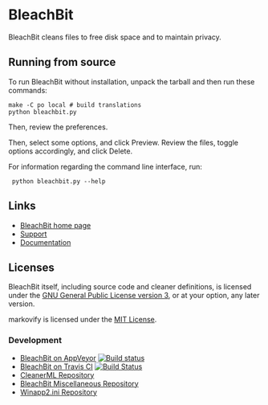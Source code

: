 # BleachBit

BleachBit cleans files to free disk space and to maintain privacy.

## Running from source

To run BleachBit without installation, unpack the tarball and then run these
commands:

    make -C po local # build translations
    python bleachbit.py

Then, review the preferences.

Then, select some options, and click Preview.  Review the files, toggle options accordingly, and click Delete.

For information regarding the command line interface, run:

     python bleachbit.py --help

## Links

* [BleachBit home 
page](https://www.bleachbit.org)
* [Support](https://www.bleachbit.org/help)
* [Documentation](https://docs.bleachbit.org)


## Licenses

BleachBit itself, including source code and cleaner definitions, is licensed under the [GNU General Public License version 3](COPYING), or at your option, any later version.

markovify is licensed under the [MIT License](https://github.com/jsvine/markovify/blob/master/LICENSE.txt).

### Development
* [BleachBit on AppVeyor](https://ci.appveyor.com/project/az0/bleachbit)  [![Build status](https://ci.appveyor.com/api/projects/status/7p8amofd7rv7n268?svg=true)](https://ci.appveyor.com/project/az0/bleachbit)
* [BleachBit on Travis CI](https://travis-ci.org/bleachbit/bleachbit)  [![Build Status](https://travis-ci.org/bleachbit/bleachbit.svg?branch=master)](https://travis-ci.org/bleachbit/bleachbit)
* [CleanerML Repository](https://github.com/az0/cleanerml)
* [BleachBit Miscellaneous Repository](https://github.com/bleachbit/bleachbit-misc)
* [Winapp2.ini Repository](https://github.com/bleachbit/winapp2.ini)
